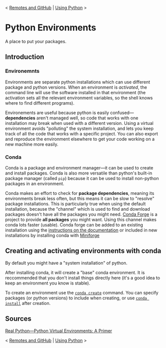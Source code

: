 < [Remotes and GitHub](./4_2_GitHub.md) | [Using Python](./5_2_IPython.md) >

# Python Environments
A place to put your packages.

## Introduction
### Environemnts
Environments are separate python installations which can use different package and python versions.
When an environment is *activated*, the command line will use the software installed in that environment (the activation sets all the relevant environment variables, so the shell knows where to find different programs).

Environements are useful because python is easily confused—**dependencies** aren't managed well, so code that works with one installation may break when used with a different version.
Using a virtual environment avoids "polluting" the system installation, and lets you keep track of all the code that works with a specific project.
You can also export and reproduce the environment elsewhere to get your code working on a new machine more easily.

### Conda
Conda is a package and environment manager—it can be used to create and install packages.
Conda is also more versatile than python's built-in package manager (called `pip`) because it can be used to install non-python packages in an environment.

Conda makes an effort to check for **package dependencies**, meaning its environments break less often, but this means it can be slow to "resolve" package installations.
This is particularly true when using the default installation, because the "channel" which is used to find and download packages doesn't have all the packages you might need.
[Conda Forge](https://conda-forge.org/docs/user/introduction/) is a project to provide **all packages** you might want.
Using this channel makes conda lots faster (usable).
Conda forge can be added to an existing installation using the [instructions on the documentation](https://conda-forge.org/docs/user/introduction/#how-can-i-install-packages-from-conda-forge) or included in new installations by installing conda with [Miniforge](https://conda-forge.org/download/)

## Creating and activating environments with conda
By default you might have a "system installation" of python.

After installing conda, it will create a "base" conda environment.
It is reccommended that you don't install things directly here (it's a good idea to keep an environment you know is stable).

To create an environment use the [`conda create`](https://tldr.inbrowser.app/pages/common/conda-create) command.
You can specify packages (or python versions) to include when creating, or use [`conda install`](https://tldr.inbrowser.app/pages/common/conda-install) after creation.

## Sources
[Real Python—Python Virtual Environments: A Primer](https://realpython.com/python-virtual-environments-a-primer/)

< [Remotes and GitHub](./4_2_GitHub.md) | [Using Python](./5_2_IPython.md) >
